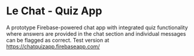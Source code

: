# Le Chat - Quiz App
A prototype Firebase-powered chat app with integrated quiz functionality where answers are provided in the chat section and individual messages can be flagged as correct.
Test version at https://chatquizapp.firebaseapp.com/
 
